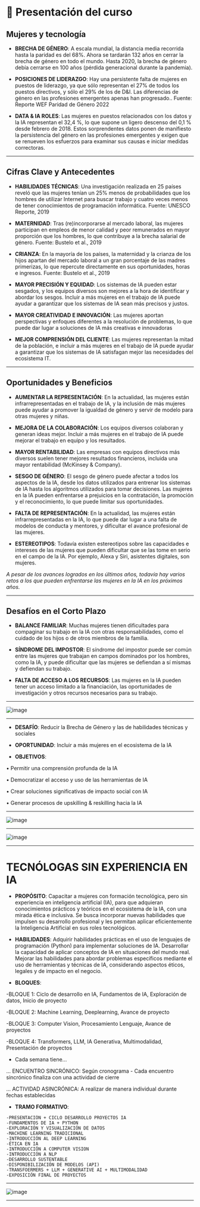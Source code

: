# 💾 Presentación del curso

## Mujeres y tecnología

- **BRECHA DE GÉNERO**: A escala mundial, la distancia media recorrida hasta la paridad es del 68%. Ahora se tardarán 132 años en cerrar la brecha de género en todo el mundo. Hasta 2020, la brecha de género debía cerrarse en 100 años (pérdida generacional durante la pandemia).

- **POSICIONES DE LIDERAZGO**: Hay una persistente falta de mujeres en puestos de liderazgo, ya que sólo representan el 27% de todos los puestos directivos, y sólo el 29% de los de D&I. Las diferencias de género en las profesiones emergentes apenas han progresado..
Fuente: Reporte WEF Paridad de Género 2022

- **DATA & IA ROLES**: Las mujeres en puestos relacionados con los datos y la IA representan el 32,4 %, lo que supone un ligero descenso del 0,1 % desde febrero de 2018. Estos sorprendentes datos ponen de manifiesto la persistencia del género en las profesiones emergentes y exigen que se renueven los esfuerzos para examinar sus causas e iniciar medidas correctoras.

---

## Cifras Clave y Antecedentes

- **HABILIDADES TÉCNICAS**: Una investigación realizada en 25 países reveló que las mujeres tenían un 25% menos de probabilidades que los hombres de utilizar Internet para buscar trabajo y cuatro veces menos de tener conocimientos de programación informática.
Fuente: UNESCO Reporte, 2019

- **MATERNIDAD**: Tras (re)incorporarse al mercado laboral, las mujeres participan en empleos de menor calidad y peor remunerados en mayor proporción que los hombres, lo que contribuye a la brecha salarial de género.
Fuente: Bustelo et al., 2019

- **CRIANZA**: En la mayoría de los países, la maternidad y la crianza de los hijos apartan del mercado laboral a un gran porcentaje de las madres primerizas, lo que repercute directamente en sus oportunidades, horas e ingresos.
Fuente: Bustelo et al., 2019

- **MAYOR PRECISIÓN Y EQUIDAD**: Los sistemas de IA pueden estar sesgados, y los equipos diversos son mejores a la hora de identificar y abordar los sesgos. Incluir a más mujeres en el trabajo de IA puede ayudar a garantizar que los sistemas de IA sean más precisos y justos.

- **MAYOR CREATIVIDAD E INNOVACIÓN**: Las mujeres aportan perspectivas y enfoques diferentes a la resolución de problemas, lo que puede dar lugar a soluciones de IA más creativas e innovadoras

- **MEJOR COMPRENSIÓN DEL CLIENTE**: Las mujeres representan la mitad de la población, e incluir a más mujeres en el trabajo de IA puede ayudar a garantizar que los sistemas de IA satisfagan mejor las necesidades del ecosistema IT.

---

## Oportunidades y Beneficios

- **AUMENTAR LA REPRESENTACIÓN**: En la actualidad, las mujeres están infrarrepresentadas en el trabajo de IA, y la inclusión de más mujeres puede ayudar a
promover la igualdad de género y servir de modelo para otras mujeres y niñas.

- **MEJORA DE LA COLABORACIÓN**: Los equipos diversos colaboran y generan ideas mejor. Incluir a más mujeres en el trabajo de IA puede mejorar el trabajo en equipo y los
resultados.

- **MAYOR RENTABILIDAD**: Las empresas con equipos directivos más diversos suelen
tener mejores resultados financieros, incluida una mayor rentabilidad (McKinsey & Company).

- **SESGO DE GÉNERO**: El sesgo de género puede afectar a todos los aspectos de la IA, desde los datos utilizados para entrenar los sistemas de IA hasta los algoritmos utilizados para tomar decisiones. Las mujeres en la IA pueden enfrentarse a prejuicios en la contratación, la promoción y el reconocimiento, lo que puede limitar sus
oportunidades. 

- **FALTA DE REPRESENTACIÓN**: En la actualidad, las mujeres están infrarrepresentadas en la IA, lo que puede dar lugar a una falta de modelos de conducta y mentores, y
dificultar el avance profesional de las mujeres.

- **ESTEREOTIPOS**: Todavía existen estereotipos sobre las capacidades e intereses de las mujeres que pueden dificultar que se las tome en serio en el campo de la IA. Por ejemplo, Alexa y Siri, asistentes digitales, son mujeres.


*A pesar de los avances logrados en los últimos años, todavía hay varios retos a los que pueden enfrentarse las mujeres en la IA en los próximos años.*

---

## Desafíos en el Corto Plazo

- **BALANCE FAMILIAR**: Muchas mujeres tienen dificultades para compaginar su trabajo en la IA con otras responsabilidades, como el cuidado de los hijos o de otros miembros de la familia.

- **SÍNDROME DEL IMPOSTOR**: El síndrome del impostor puede ser común entre las mujeres que trabajan en campos dominados por los hombres, como la IA, y puede dificultar que las mujeres se defiendan a sí mismas y defiendan su trabajo.

- **FALTA DE ACCESO A LOS RECURSOS**: Las mujeres en la IA pueden tener un acceso limitado a la financiación, las oportunidades de investigación y otros recursos necesarios para su trabajo.


---

![image](https://github.com/eugenia1984/IA/assets/72580574/af38c3aa-558e-4590-b73a-30801615ac5e)

---

- **DESAFÍO**: Reducir la Brecha de Género y las de habilidades técnicas y sociales

- **OPORTUNIDAD**: Incluir a más mujeres en el ecosistema de la IA

- **OBJETIVOS**:

• Permitir una comprensión profunda de la IA

• Democratizar el acceso y uso de las herramientas de IA

• Crear soluciones significativas de impacto social con IA

• Generar procesos de upskilling & reskilling hacia la IA

---

![image](https://github.com/eugenia1984/IA/assets/72580574/94ffdde4-8014-41be-af31-d68e6077466a)

---

![image](https://github.com/eugenia1984/IA/assets/72580574/c94d84f0-de49-414d-981d-38d41f5aa8c5)

---


# TECNÓLOGAS SIN EXPERIENCIA EN IA

- **PROPÓSITO**: Capacitar a mujeres con formación tecnológica, pero sin experiencia en inteligencia artificial (IA), para que adquieran conocimientos prácticos y teóricos en el ecosistema de la IA, con una mirada ética e inclusiva. Se busca incorporar nuevas habilidades que impulsen su desarrollo profesional y les permitan aplicar eficientemente la Inteligencia Artificial en sus roles tecnológicos.

- **HABILIDADES**: Adquirir habilidades prácticas en el uso de lenguajes de programación (Python) para
implementar soluciones de IA. Desarrollar la capacidad de aplicar conceptos de IA en situaciones del mundo real. Mejorar las habilidades para abordar problemas específicos mediante el uso de herramientas y técnicas de IA, considerando aspectos éticos, legales y de impacto en el negocio.

- **BLOQUES**:

-BLOQUE 1: Ciclo de desarrollo en IA, Fundamentos de IA, Exploración de datos, Inicio de proyecto

-BLOQUE 2: Machine Learning, Deeplearning, Avance de proyecto

-BLOQUE 3: Computer Vision, Procesamiento Lenguaje, Avance de proyectos

-BLOQUE 4: Transformers, LLM, IA Generativa, Multimodalidad, Presentación de proyectos

- Cada semana tiene...

... ENCUENTRO SINCRÓNICO: Según cronograma - Cada encuentro sincrónico finaliza con una actividad
de cierre

... ACTIVIDAD ASINCRÓNICA:  A realizar de manera individual durante fechas establecidas

- **TRAMO FORMATIVO**:

```
-PRESENTACIÓN + CICLO DESARROLLO PROYECTOS IA
-FUNDAMENTOS DE IA + PYTHON
-EXPLORACIÓN Y VISUALIZACIÓN DE DATOS
-MACHINE LEARNING TRADICIONAL
-INTRODUCCIÓN AL DEEP LEARNING
-ÉTICA EN IA
-INTRODUCCIÓN A COMPUTER VISION
-INTRODUCCIÓN A NLP
-DESARROLLO SUSTENTABLE
-DISPONIBILIZACIÓN DE MODELOS (API)
-TRANSFOERMERS + LLM + GENERATIVE AI + MULTIMODALIDAD
-EXPOSICIÓN FINAL DE PROYECTOS
```

---

![image](https://github.com/eugenia1984/IA/assets/72580574/70923608-af31-41d2-9e5e-e0c082ff2e02)

---


